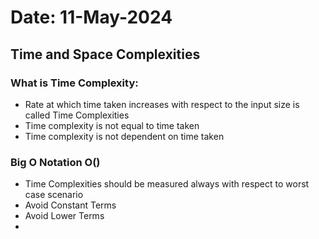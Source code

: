 # Date: 11-May-2024

## Time and Space Complexities

### What is Time Complexity:
- Rate at which time taken increases with respect to the input size is called Time Complexities
- Time complexity is not equal to time taken
- Time complexity is not dependent on time taken

### Big O Notation O()
- Time Complexities should be measured always with respect to worst case scenario
- Avoid Constant Terms
- Avoid Lower Terms
-